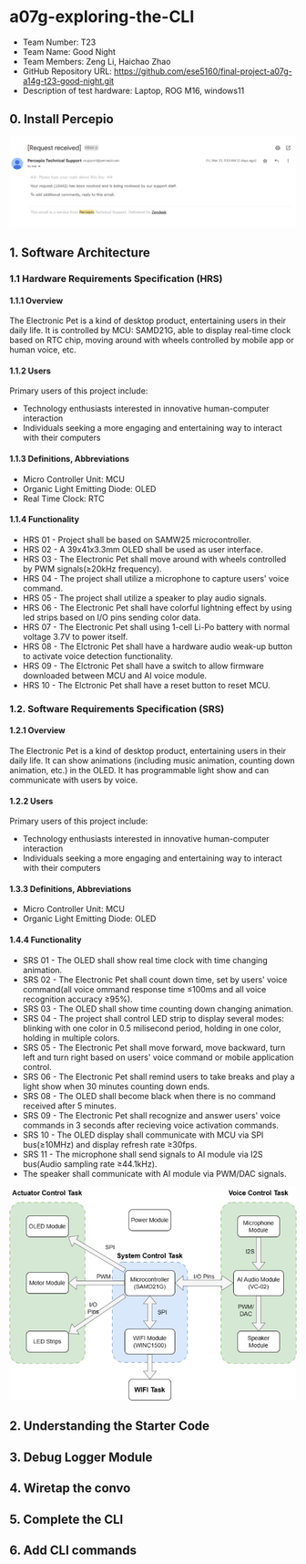 # a07g-exploring-the-CLI

* Team Number: T23
* Team Name: Good Night
* Team Members: Zeng Li, Haichao Zhao
* GitHub Repository URL: https://github.com/ese5160/final-project-a07g-a14g-t23-good-night.git
* Description of test hardware: Laptop, ROG M16, windows11

## 0. Install Percepio
![Images1](A07G_Images/A07G_0.png)

## 1. Software Architecture
### 1.1 Hardware Requirements Specification (HRS)
#### 1.1.1 Overview
The Electronic Pet is a kind of desktop product, entertaining users in their daily life. It is controlled by MCU: SAMD21G, able to display real-time clock based on RTC chip, moving around with wheels controlled by mobile app or human voice, etc.

#### 1.1.2 Users
Primary users of this project include:
* Technology enthusiasts interested in innovative human-computer interaction
* Individuals seeking a more engaging and entertaining way to interact with their computers
  
#### 1.1.3 Definitions, Abbreviations
* Micro Controller Unit: MCU
* Organic Light Emitting Diode: OLED
* Real Time Clock: RTC

#### 1.1.4 Functionality
* HRS 01 - Project shall be based on SAMW25 microcontroller.
* HRS 02 - A 39x41x3.3mm OLED shall be used as user interface. 
* HRS 03 - The Electronic Pet shall move around with wheels controlled by PWM signals(≥20kHz frequency).
* HRS 04 - The project shall utilize a microphone to capture users' voice command.
* HRS 05 - The project shall utilize a speaker to play audio signals.
* HRS 06 - The Electronic Pet shall have colorful lightning effect by using led strips based on I/O pins sending color data.
* HRS 07 - The Electronic Pet shall using 1-cell Li-Po battery with normal voltage 3.7V to power itself.
* HRS 08 - The Elctronic Pet shall have a hardware audio weak-up button to activate voice detection functionality.
* HRS 09 - The Elctronic Pet shall have a switch to allow firmware downloaded between MCU and AI voice module.
* HRS 10 - The Elctronic Pet shall have a reset button to reset MCU.
  
### 1.2. Software Requirements Specification (SRS)
#### 1.2.1 Overview
The Electronic Pet is a kind of desktop product, entertaining users in their daily life. It can show animations (including music animation, counting down animation, etc.) in the OLED. It has programmable light show and can communicate with users by voice.

#### 1.2.2 Users
Primary users of this project include:
* Technology enthusiasts interested in innovative human-computer interaction
* Individuals seeking a more engaging and entertaining way to interact with their computers

#### 1.3.3 Definitions, Abbreviations
* Micro Controller Unit: MCU
* Organic Light Emitting Diode: OLED

#### 1.4.4 Functionality
* SRS 01 - The OLED shall show real time clock with time changing animation.
* SRS 02 - The Electronic Pet shall count down time, set by users' voice command(all voice ommand response time ≤100ms and all voice recognition accuracy ≥95%).
* SRS 03 - The OLED shall show time counting down changing animation.
* SRS 04 - The project shall control LED strip to display several modes: blinking with one color in 0.5 milisecond period, holding in one color, holding in multiple colors.
* SRS 05 - The Electronic Pet shall move forward, move backward, turn left and turn right based on users' voice command or mobile application control.
* SRS 06 - The Electronic Pet shall remind users to take breaks and play a light show when 30 minutes counting down ends.
* SRS 08 - The OLED shall become black when there is no command received after 5 minutes.
* SRS 09 - The Electronic Pet shall recognize and answer users' voice commands in 3 seconds after recieving voice activation commands.
* SRS 10 - The OLED display shall communicate with MCU via SPI bus(≥10MHz) and display refresh rate ≥30fps.
* SRS 11 - The microphone shall send signals to AI module via I2S bus(Audio sampling rate ≥44.1kHz).
* The speaker shall communicate with AI module via PWM/DAC signals.

![Block Diagram](A07G_Images/A07G_Project_Architecture.png)
## 2. Understanding the Starter Code

## 3. Debug Logger Module

## 4. Wiretap the convo

## 5. Complete the CLI

## 6. Add CLI commands
